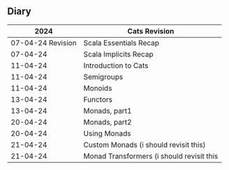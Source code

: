## Diary
| 2024              | Cats Revision                             |
|-------------------|-------------------------------------------|
| 07-04-24 Revision | Scala Essentials Recap                    |
| 07-04-24          | Scala Implicits Recap                     |
| 11-04-24          | Introduction to Cats                      |
| 11-04-24          | Semigroups                                |
| 11-04-24          | Monoids                                   |
| 13-04-24          | Functors                                  |
| 13-04-24          | Monads, part1                             |
| 20-04-24          | Monads, part2                             |
| 20-04-24          | Using Monads                              |
| 21-04-24          | Custom Monads (i should revisit this)     |
| 21-04-24          | Monad Transformers (i should revisit this |
